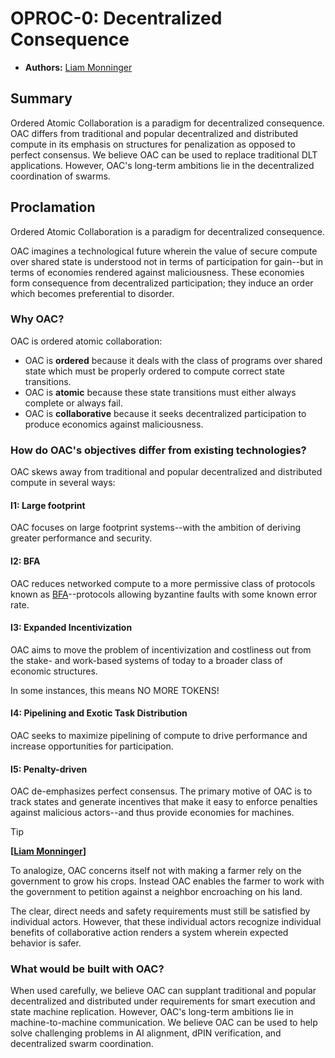 # OPROC-0: Decentralized Consequence
- **Authors:** [Liam Monninger](mailto:liam@ramate.io)

## Summary
Ordered Atomic Collaboration is a paradigm for decentralized consequence. OAC differs from traditional and popular decentralized and distributed compute in its emphasis on structures for penalization as opposed to perfect consensus. We believe OAC can be used to replace traditional DLT applications. However, OAC's long-term ambitions lie in the decentralized coordination of swarms. 

## Proclamation
Ordered Atomic Collaboration is a paradigm for decentralized consequence. 

OAC imagines a technological future wherein the value of secure compute over shared state is understood not in terms of participation for gain--but in terms of economies rendered against maliciousness. These economies form consequence from decentralized participation; they induce an order which becomes preferential to disorder.

### Why OAC?
OAC is ordered atomic collaboration:
- OAC is **ordered** because it deals with the class of programs over shared state which must be properly ordered to compute correct state transitions. 
- OAC is **atomic** because these state transitions must either always complete or always fail. 
- OAC is **collaborative** because it seeks decentralized participation to produce economics against maliciousness. 

### How do OAC's objectives differ from existing technologies?
OAC skews away from traditional and popular decentralized and distributed compute in several ways:

#### I1: Large footprint
OAC focuses on large footprint systems--with the ambition of deriving greater performance and security. 

#### I2: BFA
OAC reduces networked compute to a more permissive class of protocols known as [BFA](../../../oart/oera-000-000-000-dulan/oart-000-000-001-bfa/README.md)--protocols allowing byzantine faults with some known error rate. 

#### I3: Expanded Incentivization
OAC aims to move the problem of incentivization and costliness out from the stake- and work-based systems of today to a broader class of economic structures. 

In some instances, this means NO MORE TOKENS!

#### I4: Pipelining and Exotic Task Distribution
OAC seeks to maximize pipelining of compute to drive performance and increase opportunities for participation. 

#### I5: Penalty-driven
OAC de-emphasizes perfect consensus. The primary motive of OAC is to track states and generate incentives that make it easy to enforce penalties against malicious actors--and thus provide economies for machines. 

> [!TIP]
>
> **[[Liam Monninger](mailto:liam@ramate.io)]**
>
> To analogize, OAC concerns itself not with making a farmer rely on the government to grow his crops. Instead OAC enables the farmer to work with the government to petition against a neighbor encroaching on his land.
>
> The clear, direct needs and safety requirements must still be satisfied by individual actors. However, that these individual actors recognize individual benefits of collaborative action renders a system wherein expected behavior is safer. 

### What would be built with OAC?
When used carefully, we believe OAC can supplant traditional and popular decentralized and distributed under requirements for smart execution and state machine replication. However, OAC's long-term ambitions lie in machine-to-machine communication. We believe OAC can be used to help solve challenging problems in AI alignment, dPIN verification, and decentralized swarm coordination.
